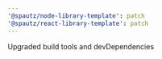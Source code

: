 ```yaml
---
'@spautz/node-library-template': patch
'@spautz/react-library-template': patch
---
```


Upgraded build tools and devDependencies

